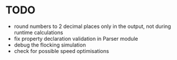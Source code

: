# TODO
- round numbers to 2 decimal places only in the output, not during runtime calculations
- fix property declaration validation in Parser module
- debug the flocking simulation
- check for possible speed optimisations